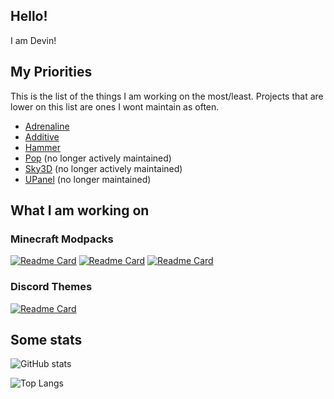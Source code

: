 ## Hello!
I am Devin!

## My Priorities
This is the list of the things I am working on the most/least. Projects that are lower on this list are ones I wont maintain as often.
- [Adrenaline](https://github.com/intergrav/Adrenaline)
- [Additive](https://github.com/intergrav/Additive)
- [Hammer](https://github.com/intergrav/Hammer)
- [Pop](https://github.com/intergrav/Pop) (no longer actively maintained)
- [Sky3D](https://github.com/intergrav/Sky3D) (no longer actively maintained)
- [UPanel](https://github.com/intergrav/UPanel) (no longer maintained)

## What I am working on

### Minecraft Modpacks

[![Readme Card](https://github-readme-stats.vercel.app/api/pin/?username=intergrav&repo=Adrenaline)](https://github.com/intergrav/Adrenaline)
[![Readme Card](https://github-readme-stats.vercel.app/api/pin/?username=intergrav&repo=Additive)](https://github.com/intergrav/Additive)
[![Readme Card](https://github-readme-stats.vercel.app/api/pin/?username=intergrav&repo=Hammer)](https://github.com/intergrav/Hammer)

### Discord Themes

[![Readme Card](https://github-readme-stats.vercel.app/api/pin/?username=intergrav&repo=Pop)](https://github.com/intergrav/Pop)

## Some stats

![GitHub stats](https://github-readme-stats.vercel.app/api?username=intergrav)

![Top Langs](https://github-readme-stats.vercel.app/api/top-langs/?username=intergrav)
